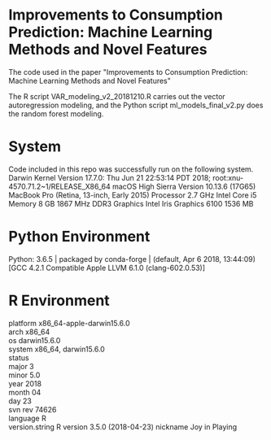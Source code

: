 # Improvements to Consumption Prediction: Machine Learning Methods and Novel Features
The code used in the paper "Improvements to Consumption Prediction: Machine Learning Methods and Novel Features"

The R script VAR_modeling_v2_20181210.R carries out the vector autoregression modeling, and the Python script ml_models_final_v2.py does the random forest modeling.

# System
Code included in this repo was successfully run on the following system.
Darwin Kernel Version 17.7.0: Thu Jun 21 22:53:14 PDT 2018; root:xnu-4570.71.2~1/RELEASE_X86_64
macOS High Sierra Version 10.13.6 (17G65)
MacBook Pro (Retina, 13-inch, Early 2015)
Processor 2.7 GHz Intel Core i5
Memory 8 GB 1867 MHz DDR3
Graphics Intel Iris Graphics 6100 1536 MB

# Python Environment
Python: 3.6.5 | packaged by conda-forge | (default, Apr  6 2018, 13:44:09) 
[GCC 4.2.1 Compatible Apple LLVM 6.1.0 (clang-602.0.53)]

# R Environment
platform       x86_64-apple-darwin15.6.0   
arch           x86_64                      
os             darwin15.6.0                
system         x86_64, darwin15.6.0        
status                                     
major          3                           
minor          5.0                         
year           2018                        
month          04                          
day            23                          
svn rev        74626                       
language       R                           
version.string R version 3.5.0 (2018-04-23)
nickname       Joy in Playing
